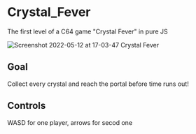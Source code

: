 # Crystal_Fever
The first level of a C64 game "Crystal Fever" in pure JS

![Screenshot 2022-05-12 at 17-03-47 Crystal Fever](https://user-images.githubusercontent.com/19930849/168106848-39408b47-cefa-4807-95ed-f25886faabc1.png)

## Goal
Collect every crystal and reach the portal before time runs out!
## Controls
WASD for one player, arrows for secod one
